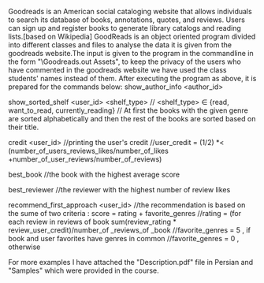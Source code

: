 Goodreads is an American social cataloging website that allows individuals to search its database of books, annotations, quotes, and reviews. 
Users can sign up and register books to generate library catalogs and reading lists.[based on Wikipedia]
GoodReads is an object oriented program divided into different classes and files to analyse the data it is given from the goodreads website.The input is given to the
program in the commandline in the form "\Goodreads.out Assets", to keep the privacy of the users who have commented in the goodreads website we have used the class 
students' names instead of them.
After executing the program as above, it is prepared for the commands below:
show_author_info <author_id>

show_sorted_shelf <user_id> <shelf_type> <genre>
// <shelf_type> ∈ {read, want_to_read, currently_reading}
// At first the books with the given genre are sorted alphabetically and then the rest of the books are sorted based on their title.

‫‪credit‬‬ ‫>‪<user_id>
//printing the user's credit
//user_credit = (1/2) * (number_of_users_reviews_likes/number_of_likes +number_of_user_reviews/number_of_reviews)

‫‪best_book‬‬
//the book with the highest average score

best_reviewer
//the reviewer with the highest number of review likes

recommend_first_approach <user_id> 
//the recommendation is based on the sume of two criteria : score = rating + favorite_genres
//rating = (for each review in reviews of book sum(review_rating * review_user_credit)/number_of _reviews_of _book
//favorite_genres = 5 , if book and user favorites have genres in common
//favorite_genres = 0 , otherwise 

For more examples I have attached the "Description.pdf" file in Persian and "Samples" which were provided in the course.
